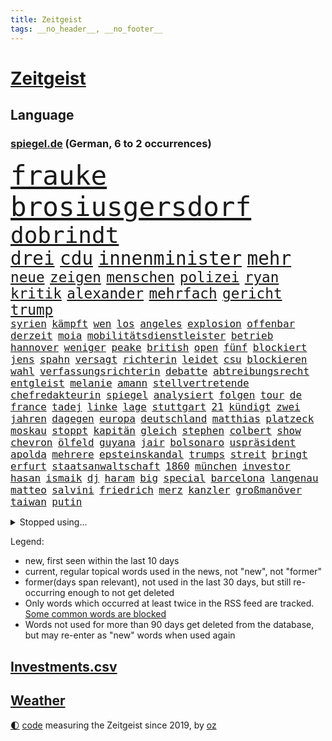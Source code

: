 ```yaml
---
title: Zeitgeist
tags: __no_header__, __no_footer__
---
```


# [Zeitgeist](https://oliz.io/zeitgeist/)

## Language

<h3><a href="https://www.spiegel.de" target="_blank">spiegel.de</a> (German, 6 to 2 occurrences)</h3>
<p style="font-family:monospace">
<span style="font-size:32pt"><a href="news_links.html#frauke" class="new">frauke</a></span>
<span style="font-size:32pt"><a href="news_links.html#brosiusgersdorf" class="new">brosiusgersdorf</a></span>
<br>
<span style="font-size:27pt"><a href="news_links.html#dobrindt" class="current">dobrindt</a></span>
<br>
<span style="font-size:22pt"><a href="news_links.html#drei" class="current">drei</a></span>
<span style="font-size:22pt"><a href="news_links.html#cdu" class="current">cdu</a></span>
<span style="font-size:22pt"><a href="news_links.html#innenminister" class="current">innenminister</a></span>
<span style="font-size:22pt"><a href="news_links.html#mehr" class="current">mehr</a></span>
<br>
<span style="font-size:17pt"><a href="news_links.html#neue" class="current">neue</a></span>
<span style="font-size:17pt"><a href="news_links.html#zeigen" class="current">zeigen</a></span>
<span style="font-size:17pt"><a href="news_links.html#menschen" class="current">menschen</a></span>
<span style="font-size:17pt"><a href="news_links.html#polizei" class="current">polizei</a></span>
<span style="font-size:17pt"><a href="news_links.html#ryan" class="current">ryan</a></span>
<span style="font-size:17pt"><a href="news_links.html#kritik" class="current">kritik</a></span>
<span style="font-size:17pt"><a href="news_links.html#alexander" class="current">alexander</a></span>
<span style="font-size:17pt"><a href="news_links.html#mehrfach" class="current">mehrfach</a></span>
<span style="font-size:17pt"><a href="news_links.html#gericht" class="current">gericht</a></span>
<span style="font-size:17pt"><a href="news_links.html#trump" class="current">trump</a></span>
<br>
<span style="font-size:12pt"><a href="news_links.html#syrien" class="current">syrien</a></span>
<span style="font-size:12pt"><a href="news_links.html#kämpft" class="current">kämpft</a></span>
<span style="font-size:12pt"><a href="news_links.html#wen" class="new">wen</a></span>
<span style="font-size:12pt"><a href="news_links.html#los" class="current">los</a></span>
<span style="font-size:12pt"><a href="news_links.html#angeles" class="current">angeles</a></span>
<span style="font-size:12pt"><a href="news_links.html#explosion" class="current">explosion</a></span>
<span style="font-size:12pt"><a href="news_links.html#offenbar" class="current">offenbar</a></span>
<span style="font-size:12pt"><a href="news_links.html#derzeit" class="current">derzeit</a></span>
<span style="font-size:12pt"><a href="news_links.html#moia" class="new">moia</a></span>
<span style="font-size:12pt"><a href="news_links.html#mobilitätsdienstleister" class="new">mobilitätsdienstleister</a></span>
<span style="font-size:12pt"><a href="news_links.html#betrieb" class="current">betrieb</a></span>
<span style="font-size:12pt"><a href="news_links.html#hannover" class="current">hannover</a></span>
<span style="font-size:12pt"><a href="news_links.html#weniger" class="current">weniger</a></span>
<span style="font-size:12pt"><a href="news_links.html#peake" class="new">peake</a></span>
<span style="font-size:12pt"><a href="news_links.html#british" class="current">british</a></span>
<span style="font-size:12pt"><a href="news_links.html#open" class="current">open</a></span>
<span style="font-size:12pt"><a href="news_links.html#fünf" class="current">fünf</a></span>
<span style="font-size:12pt"><a href="news_links.html#blockiert" class="current">blockiert</a></span>
<span style="font-size:12pt"><a href="news_links.html#jens" class="current">jens</a></span>
<span style="font-size:12pt"><a href="news_links.html#spahn" class="current">spahn</a></span>
<span style="font-size:12pt"><a href="news_links.html#versagt" class="new">versagt</a></span>
<span style="font-size:12pt"><a href="news_links.html#richterin" class="current">richterin</a></span>
<span style="font-size:12pt"><a href="news_links.html#leidet" class="current">leidet</a></span>
<span style="font-size:12pt"><a href="news_links.html#csu" class="current">csu</a></span>
<span style="font-size:12pt"><a href="news_links.html#blockieren" class="current">blockieren</a></span>
<span style="font-size:12pt"><a href="news_links.html#wahl" class="current">wahl</a></span>
<span style="font-size:12pt"><a href="news_links.html#verfassungsrichterin" class="current">verfassungsrichterin</a></span>
<span style="font-size:12pt"><a href="news_links.html#debatte" class="current">debatte</a></span>
<span style="font-size:12pt"><a href="news_links.html#abtreibungsrecht" class="current">abtreibungsrecht</a></span>
<span style="font-size:12pt"><a href="news_links.html#entgleist" class="current">entgleist</a></span>
<span style="font-size:12pt"><a href="news_links.html#melanie" class="current">melanie</a></span>
<span style="font-size:12pt"><a href="news_links.html#amann" class="current">amann</a></span>
<span style="font-size:12pt"><a href="news_links.html#stellvertretende" class="current">stellvertretende</a></span>
<span style="font-size:12pt"><a href="news_links.html#chefredakteurin" class="new">chefredakteurin</a></span>
<span style="font-size:12pt"><a href="news_links.html#spiegel" class="current">spiegel</a></span>
<span style="font-size:12pt"><a href="news_links.html#analysiert" class="current">analysiert</a></span>
<span style="font-size:12pt"><a href="news_links.html#folgen" class="current">folgen</a></span>
<span style="font-size:12pt"><a href="news_links.html#tour" class="current">tour</a></span>
<span style="font-size:12pt"><a href="news_links.html#de" class="current">de</a></span>
<span style="font-size:12pt"><a href="news_links.html#france" class="current">france</a></span>
<span style="font-size:12pt"><a href="news_links.html#tadej" class="current">tadej</a></span>
<span style="font-size:12pt"><a href="news_links.html#linke" class="current">linke</a></span>
<span style="font-size:12pt"><a href="news_links.html#lage" class="current">lage</a></span>
<span style="font-size:12pt"><a href="news_links.html#stuttgart" class="current">stuttgart</a></span>
<span style="font-size:12pt"><a href="news_links.html#21" class="current">21</a></span>
<span style="font-size:12pt"><a href="news_links.html#kündigt" class="current">kündigt</a></span>
<span style="font-size:12pt"><a href="news_links.html#zwei" class="current">zwei</a></span>
<span style="font-size:12pt"><a href="news_links.html#jahren" class="current">jahren</a></span>
<span style="font-size:12pt"><a href="news_links.html#dagegen" class="current">dagegen</a></span>
<span style="font-size:12pt"><a href="news_links.html#europa" class="current">europa</a></span>
<span style="font-size:12pt"><a href="news_links.html#deutschland" class="current">deutschland</a></span>
<span style="font-size:12pt"><a href="news_links.html#matthias" class="current">matthias</a></span>
<span style="font-size:12pt"><a href="news_links.html#platzeck" class="new">platzeck</a></span>
<span style="font-size:12pt"><a href="news_links.html#moskau" class="current">moskau</a></span>
<span style="font-size:12pt"><a href="news_links.html#stoppt" class="current">stoppt</a></span>
<span style="font-size:12pt"><a href="news_links.html#kapitän" class="current">kapitän</a></span>
<span style="font-size:12pt"><a href="news_links.html#gleich" class="current">gleich</a></span>
<span style="font-size:12pt"><a href="news_links.html#stephen" class="new">stephen</a></span>
<span style="font-size:12pt"><a href="news_links.html#colbert" class="new">colbert</a></span>
<span style="font-size:12pt"><a href="news_links.html#show" class="current">show</a></span>
<span style="font-size:12pt"><a href="news_links.html#chevron" class="new">chevron</a></span>
<span style="font-size:12pt"><a href="news_links.html#ölfeld" class="new">ölfeld</a></span>
<span style="font-size:12pt"><a href="news_links.html#guyana" class="current">guyana</a></span>
<span style="font-size:12pt"><a href="news_links.html#jair" class="current">jair</a></span>
<span style="font-size:12pt"><a href="news_links.html#bolsonaro" class="current">bolsonaro</a></span>
<span style="font-size:12pt"><a href="news_links.html#uspräsident" class="current">uspräsident</a></span>
<span style="font-size:12pt"><a href="news_links.html#apolda" class="new">apolda</a></span>
<span style="font-size:12pt"><a href="news_links.html#mehrere" class="current">mehrere</a></span>
<span style="font-size:12pt"><a href="news_links.html#epsteinskandal" class="new">epsteinskandal</a></span>
<span style="font-size:12pt"><a href="news_links.html#trumps" class="current">trumps</a></span>
<span style="font-size:12pt"><a href="news_links.html#streit" class="current">streit</a></span>
<span style="font-size:12pt"><a href="news_links.html#bringt" class="current">bringt</a></span>
<span style="font-size:12pt"><a href="news_links.html#erfurt" class="current">erfurt</a></span>
<span style="font-size:12pt"><a href="news_links.html#staatsanwaltschaft" class="current">staatsanwaltschaft</a></span>
<span style="font-size:12pt"><a href="news_links.html#1860" class="current">1860</a></span>
<span style="font-size:12pt"><a href="news_links.html#münchen" class="current">münchen</a></span>
<span style="font-size:12pt"><a href="news_links.html#investor" class="current">investor</a></span>
<span style="font-size:12pt"><a href="news_links.html#hasan" class="current">hasan</a></span>
<span style="font-size:12pt"><a href="news_links.html#ismaik" class="new">ismaik</a></span>
<span style="font-size:12pt"><a href="news_links.html#dj" class="current">dj</a></span>
<span style="font-size:12pt"><a href="news_links.html#haram" class="new">haram</a></span>
<span style="font-size:12pt"><a href="news_links.html#big" class="current">big</a></span>
<span style="font-size:12pt"><a href="news_links.html#special" class="current">special</a></span>
<span style="font-size:12pt"><a href="news_links.html#barcelona" class="current">barcelona</a></span>
<span style="font-size:12pt"><a href="news_links.html#langenau" class="new">langenau</a></span>
<span style="font-size:12pt"><a href="news_links.html#matteo" class="new">matteo</a></span>
<span style="font-size:12pt"><a href="news_links.html#salvini" class="new">salvini</a></span>
<span style="font-size:12pt"><a href="news_links.html#friedrich" class="current">friedrich</a></span>
<span style="font-size:12pt"><a href="news_links.html#merz" class="current">merz</a></span>
<span style="font-size:12pt"><a href="news_links.html#kanzler" class="current">kanzler</a></span>
<span style="font-size:12pt"><a href="news_links.html#großmanöver" class="current">großmanöver</a></span>
<span style="font-size:12pt"><a href="news_links.html#taiwan" class="current">taiwan</a></span>
<span style="font-size:12pt"><a href="news_links.html#putin" class="current">putin</a></span>
</p>
<details>
<summary>Stopped using...</summary>
<p class="former" style="font-size:12pt">
kommunen(1731) bundesliga(1730) entschuldigt(1730) kriminelle(1730) magdeburg(1730) statement(1730) aufgefordert(1729) eins(1729) frankfurter(1729) investoren(1729) nein(1729) rassismus(1729) sicherheitsbehörden(1729) vergeblich(1729) winter(1729) gesundheitsminister(1728) historiker(1728) gestartet(1727) halle(1727) studierenden(1727) umwelt(1727) überwinden(1727) abstimmen(1726) flugzeuge(1726) joachim(1726) mainz(1726) nazis(1726) erinnerungen(1725) schildert(1725) termin(1725) vorschlag(1725) wirkte(1725) bitten(1724) bremen(1724) depressionen(1724) flüge(1724) parteichef(1724) schwerer(1724) tötete(1724) öffnen(1724) dresden(1723) protestiert(1723) schnelle(1723) verurteilte(1723) wahlen(1723) wichtigen(1723) xi(1723) bundespolizei(1722) dokumente(1722) gründer(1722) letzter(1722) maßnahme(1722) präsentieren(1722) fischer(1721) freiheitsstrafe(1721) härter(1721) landesregierung(1721) passt(1721) strengere(1721) usbundesstaat(1721) egal(1720) sebastian(1720) träumen(1720) unrecht(1720) britischer(1719) englische(1719) sinnvoll(1719) trennen(1719) 50000(1718) bus(1718) rechts(1718) verbindung(1718) annalena(1717) baerbock(1717) botschaften(1717) brutal(1717) netzwerk(1717) super(1717) mörder(1716) schiedsrichter(1716) verein(1716) 32(1715) entwickeln(1713) etliche(1713) ägypten(1713) haushalte(1712) wären(1712) geschäftsführer(1711) marke(1711) unterstützer(1711) einsetzen(1709) gewinn(1709) konkrete(1709) verbände(1709) modell(1708) empfängt(1707) pkw(1707) schnellen(1706) auflagen(1704) behalten(1702) gang(1701) bundesgerichtshof(1700) heftiger(1700) landet(1700) gelandet(1698) hilfen(1698) bestmarke(1696) nieder(1696) ausrüstung(1695) museum(1695) pleite(1695) freiwillig(1693) kokain(1693) gefühl(1690) hinweis(1689) einkommen(1683) missbrauchs(1665) lehrerin(1599) panzer(1595) interessen(1530) durchbruch(1500) stundenlang(1468) novak(1465) cup(1450) mike(1391) ampelkoalition(1379) kurze(1363) russisches(1331) verabschieden(1296) bat(1281) weiten(1272) verweist(1253) geschenk(1251) positiven(1243) betreibt(1231) triumphiert(1226) beschuss(1217) bewusst(1198) kriegsverbrechen(1197) kasse(1194) günstiger(1192) fox(1184) indem(1183) japanische(1125) iii(1123) joshua(1114) newsletter(1103) grün(1102) erlegen(1082) folgten(1080) toilette(1074) eingreifen(1035) spionage(1029) tagelang(1029) nationaltrainer(1010) pjöngjang(992) hit(990) rückstand(984) kommentiert(948) flogen(931) dritter(927) traut(925) al(921) vorfälle(911) vorstand(905) chatgpt(885) leon(885) bremst(883) lauf(877) ausgerufen(876) dennis(876) georgien(870) nagelsmann(870) dfbpokal(866) laden(840) ferrari(832) emotionen(823) glas(816) höchststand(789) diebstahl(784) zürich(779) pilot(775) neuwahlen(769) bekennt(764) kurzer(757) herkunft(752) sächsischen(746) abends(732) awards(728) flieger(725) 36(718) schlimmer(718) froh(709) journalistin(707) zweifelt(690) chancenlos(686) knie(683) körperliche(680) goldenen(673) 24jährige(667) javier(667) dirk(666) heutigen(664) karte(651) gearbeitet(647) rolf(647) kehrtwende(643) demokratischen(642) kimmich(640) raumstation(633) veröffentlichung(632) handball(623) wagt(609) luftangriff(602) adam(600) unterschätzt(589) friedlich(587) influencerin(585) haftstrafen(583) produzent(579) beleidigungen(570) einverstanden(567) erschoss(563) playoffs(559) landung(555) teamkollegen(554) schritte(550) iss(549) verkünden(549) umfangreiche(545) eilantrag(543) schumacher(539) firmenchef(538) verwehrt(521) direkten(516) bunte(511) contest(510) eurovision(510) spottet(509) harvey(508) rundfunk(508) gymnasium(506) fahndet(504) anerkennung(501) gefälschte(501) trick(501) strategische(498) glimpflich(496) wütet(486) stewart(485) rechtslage(481) planung(480) klettert(475) schnellste(473) kürze(468) geringer(465) indirekt(462) langweilig(462) einbruch(455) modernen(451) bewerbung(448) angebote(443) 44(441) handwerk(438) bahnstrecke(434) telekom(433) besuchte(423) flüchtlingslager(419) sportlerinnen(419) positive(418) kommentare(417) dänische(415) beliebtesten(414) perfekt(413) beirut(411) fdppolitiker(406) verbrenneraus(405) tischtennis(403) 17jährige(401) flick(399) hansi(399) nachrichtenagentur(399) ausgesagt(398) entwirft(398) happy(398) beißt(392) cartoonisten(392) laufbahn(390) dresdner(389) gewaltsamen(384) /(381) geschäftsmann(381) indische(381) gesteuert(379) unzufrieden(379) potenziell(378) lösungen(376) bürgerinnen(375) gefangen(373) seltenen(373) bleibe(372) hollywoodstars(370) zeug(370) schult(369) talent(368) legende(361) nations(359) fabian(358) anruf(357) fühle(356) passende(356) verfehlt(356) erschüttern(352) rudert(352) neudelhi(350) zwölfjährige(346) zuspruch(345) verstorben(343) tony(341) unsicherheit(340) öffentlicher(339) mobilisieren(335) lass(334) potenzielle(334) tatwaffe(332) görlitz(331) änderung(331) klimakonferenz(330) radio(330) coronavirus(329) austausch(328) kriege(328) vermächtnis(327) mittag(326) ermöglicht(320) konzernchef(319) status(318) versprach(317) begleiter(308) gianni(308) infantino(308) kanal(307) menschlichkeit(307) werder(306) portugals(304) 94(302) geschaffen(300) schwedischen(300) zurecht(297) sc(296) abgefangen(295) wolfsburg(295) dienstagmorgen(294) eingestuft(293) parteifreund(293) verbraucherzentrale(292) alex(290) gelangen(290) nordseeinsel(290) leipziger(286) missgeschick(285) teller(284) energiepreise(283) milizen(281) supermarkt(281) übergibt(280) weshalb(278) politikwissenschaftler(277) absolute(276) na(276) verfassung(276) gewaltdelikten(275) hof(275) verwandten(274) brooklyn(273) offenheit(273) fußballwm(270) beitragen(264) bewerber(262) stanley(259) ansichten(258) verlief(256) maler(255) freiheiten(254) kanadische(253) amerikanischer(252) gebäuden(252) erkenntnissen(249) mitgeteilt(248) leere(245) soziologe(245) kontrollieren(244) schokolade(243) anfühlt(241) zusammenstoß(239) jinping(238) umgebracht(238) weinstein(233) neuerdings(231) fähre(230) louisiana(228) verspätet(228) jude(227) überführt(227) gavin(226) inhaltlich(226) möchten(224) sexismus(224) 92(223) amerikanern(222) schadet(222) young(222) rüstung(219) schuh(219) niederlagen(218) zwingen(217) herzog(216) dubiosen(214) therapeuten(214) bangt(213) french(213) sms(212) syrischen(212) verzögerungen(211) herrmann(210) rahmen(208) schmerz(206) fantasie(205) blindgänger(204) geschmuggelt(204) content(202) manches(202) nachdenken(202) alleingang(200) bezieht(200) r(199) lasse(198) geheimdienstchef(197) hilfsorganisation(197) handel(193) rekordzeit(193) unentschieden(193) messenger(192) absolut(191) angeklagten(189) bedeckt(189) starkes(189) filmte(188) mineralien(188) radikaler(187) aktive(186) begnadigung(186) community(186) mehrjährigen(186) souveränität(185) friends(184) amateurvideos(183) maßgeblich(182) selbstkritik(182) verbreitete(182) belgier(181) stattgefunden(181) entsprechendes(180) wiedereinführung(180) meiden(177) unvermittelt(177) klischee(176) beigelegt(175) millionensumme(175) augenzeugen(174) hochtouren(174) neuaufstellung(174) grandjean(172) landesweite(171) panamakanal(170) sexualität(170) verzögert(170) begehrte(169) sauerland(167) schauspielers(166) gegnerin(165) frost(164) handschlag(164) radprofi(164) selbstbewusstsein(163) übernommen(163) übungen(162) lieferten(161) scheine(161) abo(160) aufgefallen(160) abzuwenden(159) bedauert(159) explodierten(158) halt(158) nsu(157) angesetzt(156) hafenstadt(156) neunzigerjahre(156) plakate(155) weltregionen(155) newsom(154) protests(154) schockanrufen(154) verstecken(154) event(152) manchem(152) preisen(152) sammelklage(151) chronologie(150) introvertiert(150) aneinandergeraten(147) quatsch(147) vorbereitungen(147) körperlich(146) dekret(145) diego(145) ausweiten(144) boykottiert(144) langes(144) ostdeutsche(144) kreativen(142) organisieren(142) schärfer(142) beunruhigt(141) handschellen(141) 242(140) chats(140) motivierten(140) kräftemessen(138) umzusetzen(138) angehalten(136) drahtzieher(136) furore(136) autofahren(135) topspiel(135) ärztinnen(135) hannah(134) kanadischen(134) rathaus(134) schwestern(134) seriös(134) wassermassen(134) angemessen(133) 60jährige(132) heizöl(132) kämpferisch(130) oper(130) schießerei(130) zugenommen(130) internationalem(129) experiment(128) sarkozy(128) waffensysteme(128) verschafft(127) auslandsgeheimdienst(126) entzweit(125) geländewagen(125) schöpfen(125) benutzt(124) #metoo(123) berges(123) entwickelten(123) sarscov2(123) beschießt(122) derby(122) ingebrigtsen(122) schockierte(122) 21jähriger(121) grenzregion(121) pazifismus(121) umzug(121) wirtschaftsforscher(121) ausgeht(120) center(120) gleichnamigen(120) katastrophale(120) mitteln(120) schlechtem(120) auszug(119) unfreiwillig(119) usvizepräsident(119) überfälle(119) kassel(118) bundeskartellamt(117) christiane(117) karrierecoach(117) demokratischer(116) klo(116) diplomat(115) gesprächspartner(115) staatsapparat(115) vodafone(115) umgekehrt(114) unnötig(114) überträgt(114) barbara(113) gefangenenaustausch(113) rasche(113) schlachtfeld(113) gestreikt(112) topeak(112) tvinterview(112) vergab(112) brandanschläge(111) händen(111) zwischendurch(111) clevere(110) britisches(109) muslime(109) umwelthilfe(109) autonome(107) no(107) explizite(106) ifo(106) spektakulär(106) widersprechen(106) altmeister(105) beendigung(105) haifa(105) rage(105) voraussetzungen(105) 239(104) galatasaray(103) komplexe(103) millionenmetropole(103) abor(102) menschenrechtsorganisationen(102) neil(102) tynna(102) charkiw(100) ruht(100) beispiellosen(99) erfolgsrezept(99) fred(99) connor(98) kretschmann(98) kriegsgebiet(98) lithium(98) umweltschützer(98) musikgeschichte(97) nationalgarde(97) heming(96) kristi(96) noem(96) schürt(96) willis(96) glaubten(95) unterliegen(95) wilhelm(95) gewünscht(94) großmächte(94) herben(94) hürden(94) lebenslangen(94) mclaren(93) befehl(92) bezug(92) fortschritt(92) unwettern(92) ausweisung(91) cincinnati(91) hakenkreuz(91) konstantin(91) neapel(91) pet(91) schmäht(91) 2600(90) athletin(90) diplomatin(90) synagoge(90) vermarktet(90) überraschungsangriff(90) anzuschließen(89) brennstoffe(89) einschränken(89) exportierte(89) 30tägige(88) 34jähriger(88) assistenten(88) begraben(88) bergsteiger(88) fußballnationalmannschaft(88) vermisster(88) entfachen(87) erzfeinden(87) joschka(87) prince(87) stützpunkte(87) glücklichsten(86) reporterin(86) sprengkörper(86) vortag(86) memoiren(85) alabama(84) kostbaren(84) schwimmerin(84) trient(84) abzubauen(83) formel1fahrer(83) juliane(83) putsch(83) tourismus(83) urteilte(83) wehrpflichtdebatte(83) 25jährigen(82) aufgegriffen(82) fremdverschulden(82) gramm(82) hiesige(82) immobilienpreise(82) löffler(82) tuchel(82) bassist(81) diskret(81) fremdeln(81) eliteuni(80) geweigert(80) letztlich(80) rechtliche(80) beschmierte(79) bundesaußenminister(79) entschädigen(79) färbung(79) josephine(79) uhrenindustrie(79) verunsichern(79) bezalel(78) brannten(78) funkstille(78) goldene(78) margot(78) smotrich(78) umdeuten(78) weitaus(78) zusätzliches(78) abruptes(77) abzusehen(77) ana(77) angezettelt(77) brocken(77) d(77) ernste(77) eukorruptionsbekämpfung(77) funktion(77) geschehnisse(77) glänzt(77) regelverstoß(77) reptilien(77) titeln(77) villingenschwenningen(77) vollständig(77) vorfahrt(77) airbus(76) artgenossen(76) domina(76) eingesetzte(76) musterung(76) ndr(76) raumfahrtmission(76) db(75) kamikazedrohnen(75) müllsäcken(75) storniert(75) säugling(75) überragende(75) amtsinhaber(74) arminia(74) feiertag(74) friedländer(74) spürbaren(74) welttournee(74) würdigen(74) biologen(73) bombendrohung(73) faber(73) festnehmen(73) hauswand(73) korruptionsvorwürfe(73) mächte(73) ungesundes(73) ämtern(73) ausdrucken(72) kleinem(72) lies(72) ölkonzern(72) darja(71) einstellt(71) forschungszentrum(71) frauenhaus(71) kalifornische(71) schmeißt(71) sozialdemokratie(71) zurückzuholen(71) führungswechsel(70) movie(70) nintendo(70) nordirland(70) summen(70) switch(70) wahlheimat(70) überragenden(70) abgeschafft(69) argentinischen(69) besorgniserregende(69) bromance(69) eintrittspreise(69) flugzeugträger(69) fördergelder(69) israelischem(69) schwaben(69) nahostexperte(68) pforzheim(68) renault(68) tatkräftiger(68) usfans(68) varianten(68) ausgeglichen(67) bange(67) energisch(67) nhl(67) quelle(67) schriftzug(67) sportgymnastik(67) weinen(67) abgehängte(66) golfstaaten(66) menendez(66) radikalisierte(66) vorgarten(66) beschäftigung(65) eingestürzt(65) freigeistin(65) heider(65) meidet(65) präsidentschaftskandidat(65) schulz(65) aufgeschoben(64) freihandel(64) hubschrauberabsturz(64) spätere(64) tasern(64) unruhen(64) festgesetzt(63) gegensatz(63) lgbtq+community(63) teevs(63) tunnels(63) verfing(63) zurückhaltung(63) 21jährigen(62) abnehmen(62) bescheren(62) eintreffen(62) flüchtig(62) informieren(62) jobcenter(62) malta(62) millionenschaden(62) mühe(62) recherchiert(62) verzweifelte(62) attentäter(61) bndchef(61) bruno(61) cyberkriminalität(61) erkenntnis(61) fotograf(61) horrende(61) morddrohung(61) batterien(60) vereinbarte(60) erzgebirge(59) gouverneurs(59) jahrelange(59) laute(59) lebzeiten(59) tue(59) diskriminierung(58) garcía(58) usbundesgericht(58) usheimatschutzministerin(58) ábrego(58) affe(57) fischen(57) gebaute(57) klamotten(57) magnetangler(57) reiseplanung(57) ärmeren(57) 350(56) monopol(56) deep(55) jk(55) rowling(55) scharfen(55) victoria(55) werks(55) betonte(54) filmstar(54) gepäck(54) pistole(54) bewaffneter(53) christlichen(53) finde(53) katz(53) raste(53) sinnbild(53) trainerlegende(53) verbiete(53) war’s(53) zittern(53) abschiebepolitik(52) bestechlichkeit(52) erhofften(52) geil(52) randaliert(52) segelschiff(52) ussport(52) vorsorgliche(52) arddoku(51) löwen(51) panne(51) run(51) tablets(51) videoaufnahmen(51) carey(50) ebike(50) feindlich(50) lokal(50) mariah(50) basilika(49) dienstwaffe(49) enthüllung(49) euparlaments(49) iranischem(49) nogos(49) spdmitglieder(49) windet(49) zückt(49) belästigung(48) hassnachrichten(48) immunität(48) partygäste(48) republikanisch(48) verlockenden(48) wichtigstem(48) angstgegner(47) erschießen(47) fang(47) jugendschutz(47) manifest(47) messerstichen(47) plätzen(47) roms(47) unterlag(47) verpassten(47) zurückkommen(47) überdurchschnittlich(47) nordirischen(46) orientierung(46) taser(46) unbrauchbar(46) wohnt(46) bewerben(45) gottesdienst(45) hinunter(45) mythen(45) offenbarte(45) okc(45) rängen(45) afc(44) nordirische(44) summer(44) vorsatz(44) ohio(43) reservierung(43) rügen(43) zwischenzeitlich(43) eingemischt(42) gestiegene(42) kleve(42) natasha(42) schimpft(42) unangenehme(42) unparteiischen(42) gemischte(41) moscheen(41) museen(41) abfinden(40) attackierte(40) boys(40) championsleaguefinale(40) gravierenden(40) harschen(40) parlamentarischer(40) dilemma(39) einstufung(39) großangriff(39) kitools(39) militärparade(39) nachzahlung(39) renten(39) spdbundestagsfraktion(39) weiblicher(39) beckham(38) beckhams(38) coalition(38) flotilla(38) freedom(38) gesetzlicher(38) holocaustüberlebenden(38) pacino(38) persischen(38) rittner(38) symbolpolitik(38) wiederholen(38) überschwänglich(38) hebel(37) militärshow(37) unverhofft(37) worklifebalance(37) christliche(36) deepfakes(36) förderer(36) großstädter(36) kontra(36) mach(36) mossad(36) pianist(36) prämie(36) rain(36) rost(36) überfordert(36) cruise(35) tiefsee(35) 1982(34) atomdeal(34) aufhebung(34) erinnerungskultur(34) frauenquote(34) funktionären(34) golfregion(34) handelsdeal(34) konsolen(34) mentalen(34) naschen(34) scherz(34) tiefseebergbau(34) einseitig(33) hohenzollern(33) merklich(33) militäroperation(33) nehme(33) reddit(33) zwischenstopp(33) antisemitisch(32) breitbeinig(32) ersticht(32) sommerfest(32) stocker(32) undercover(32) untersagen(32) weihnachtsmarkt(32) werft(32) öffentliches(32) gehör(31) lufthansamaschine(31) mittelstaedt(31) nahostreise(31) notz(31) supertalent(31) wochenlangen(31) 17jährigen(30) absteigen(30) abtreibung(30) bruyne(30) etabliert(30) massen(30) musikern(30) selbstverständlichkeit(30) technikabhängigkeit(30) einwanderungspolitik(29) formel1rennen(29) heilig(29) herausgegeben(29) leib(29) mützenich(29) staatsdiener(29) thore(29) covert(28) demis(28) doreen(28) fifaboss(28) läge(28) machtübernahme(28) prominenz(28) registriert(28) schlüssel(28) volpi(28) wespen(28) beeindruckend(27) horrorfilm(27) kokainsucht(27) mitgründer(27) trumpfamilie(27) verborgen(27) verhängte(27) verzweifeln(27) ausgewählt(26) entsendet(26) fußballlegende(26) interessent(26) verhaften(26) erkauft(25) ey(25) follower(25) geldgeber(25) stadium(25) außenministers(24) dulden(24) esstisch(24) kran(24) vatertag(24) 15000(23) behinderung(23) wetteraufzeichnungen(23) 86(22) bundesverband(22) junggesellenabschied(22) kaliforniens(22) motivierter(22) strafprozess(22) verkehrskontrolle(22) lektion(21) mails(21) ausgebaut(20) brettspiele(20) chiquita(20) coco(20) gauff(20) lebenswerk(20) notlanden(20) quinn(20) verfasser(20) bergrutsch(19) handelsgespräche(19) immobilie(19) ssc(19) aufgebe(18) bein(18) ewiger(18) fußballbundesligist(18) life(18) passau(18) pinsel(18) rechtsextremismus(18) seltsam(18) dokudrama(17) gefragtesten(17) heizt(17) krönt(17) sunderland(17) usamerikanische(17) überziehen(17) abu(16) ausbreiten(16) daphne(16) eifer(16) ermordung(16) forschungsgruppe(16) polnischen(16) verteilzentrums(16) walaa(16) auslaufenden(15) baseballschlägerjahre(15) eingang(15) erhoffen(15) exilcampus(15) gepäckträger(15) hübsch(15) ortlieb(15) stapellauf(15) umsteigen(15) unglaublichen(15) wahres(15) weltklasse(15) überschlagen(15) 1200(14) 55jährige(14) abfälle(14) gejagt(14) horten(14) mischung(14) nigeria(14) slowakei(14) terrorunterstützung(14) vorbeugen(14) zugbegleiter(14) bevölkern(13) exfreund(13) hartenstein(13) hilfsgüterausgabe(13) isaiah(13) migrationsgeschichte(13) umweltminister(13) unbedachten(13) unbestimmte(13) 2017(12) bengvir(12) jon(12) palästinenserstaat(12) zweistaatenlösung(12) bendixen(11) bezüge(11) dfbauswahl(11) gegenzug(11) glänzte(11) knacken(11) praktikum(11) unzureichend(11)
</p>
</details>
<p>Legend:
<ul>
<li><span class="new">new</span>, first seen within the last 10 days</li>
<li><span class="current">current</span>, regular topical words used in the news, not "new", not "former"</li>
<li><span class="former">former(days span relevant)</span>, not used in the last 30 days, but still re-occurring enough to not get deleted</li>
<li>Only words which occurred at least twice in the RSS feed are tracked. <a href="language/filters.py">Some common words are blocked</a></li>
<li>Words not used for more than 90 days get deleted from the database, but may re-enter as "new" words when used again</li>
</ul>
</p>

## [Investments](investments.html)[.csv](investments.csv)

## [Weather](weather.html)

<footer>
<a href="javascript:toggleTheme()" class="nav">🌓</a>
<a href="https://github.com/ooz/zeitgeist">code</a> measuring the Zeitgeist since 2019, by <a href="https://oliz.io">oz</a>
</footer>
